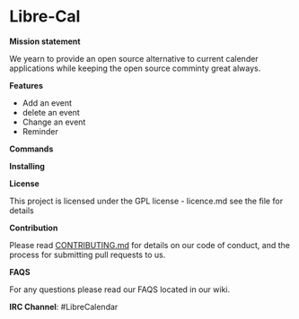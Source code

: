 # Libre-Cal



**Mission statement**

We yearn to provide an open source alternative to current calender applications while keeping the open source comminty great always.


**Features**
- Add an event
- delete an event 
- Change an event
- Reminder



**Commands**


**Installing**

**License**

This project is licensed under the GPL license -  licence.md see the file for details


**Contribution**

Please read [CONTRIBUTING.md](https://github.com/qariane/Libre-Cal/blob/master/contribution.md) for details on our code of conduct, and the process for submitting pull requests to us.

**FAQS**

For any questions please read our FAQS located in our wiki.




**IRC Channel**: #LibreCalendar 

